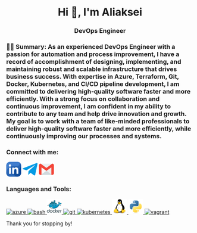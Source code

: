 <h1 align="center">Hi 👋, I'm Aliaksei</h1>
<h3 align="center">DevOps Engineer</h3>


### :man_technologist: Summary: As an experienced DevOps Engineer with a passion for automation and process improvement, I have a record of accomplishment of designing, implementing, and maintaining robust and scalable infrastructure that drives business success. With expertise in Azure, Terraform, Git, Docker, Kubernetes, and CI/CD pipeline development, I am committed to delivering high-quality software faster and more efficiently. With a strong focus on collaboration and continuous improvement, I am confident in my ability to contribute to any team and help drive innovation and growth. My goal is to work with a team of like-minded professionals to deliver high-quality software faster and more efficiently, while continuously improving our processes and systems.

<h3 align="left">Connect with me:</h3>
<p align="left">
<div>
    <a href="https://www.linkedin.com/in/aliakseikastsiuk/" target="_blank"><img align="center" src="https://github.com/AlekseiKastsiuk/AlekseiKastsiuk/blob/main/Images/linkedin1.png" alt="https://www.linkedin.com/in/aliakseikastsiuk/" height="40" width="40" /></a>
    <a href="https://t.me/mraleksel" target="_blank"><img align="center" src="https://github.com/AlekseiKastsiuk/AlekseiKastsiuk/blob/main/Images/telegram.png" alt="Telegram" height="40" width="40" /></a>
    <a href="mailto:aleksei.kastsiuk@gmail.com" target="_blank"><img align="center" src="https://github.com/AlekseiKastsiuk/AlekseiKastsiuk/blob/main/Images/gmail.png" alt="Gmail" height="40" width="40" /></a>  
</div>
</p>
<h3 align="left">Languages and Tools:</h3>
<p align="left"> <a href="https://azure.microsoft.com/en-in/" target="_blank" rel="noreferrer"> <img src="https://www.vectorlogo.zone/logos/microsoft_azure/microsoft_azure-icon.svg" alt="azure" width="40" height="40"/> </a> <a href="https://www.gnu.org/software/bash/" target="_blank" rel="noreferrer"> <img src="https://www.vectorlogo.zone/logos/gnu_bash/gnu_bash-icon.svg" alt="bash" width="40" height="40"/> </a> <a href="https://www.docker.com/" target="_blank" rel="noreferrer"> <img src="https://raw.githubusercontent.com/devicons/devicon/master/icons/docker/docker-original-wordmark.svg" alt="docker" width="40" height="40"/> </a> <a href="https://git-scm.com/" target="_blank" rel="noreferrer"> <img src="https://www.vectorlogo.zone/logos/git-scm/git-scm-icon.svg" alt="git" width="40" height="40"/> </a> <a href="https://kubernetes.io" target="_blank" rel="noreferrer"> <img src="https://www.vectorlogo.zone/logos/kubernetes/kubernetes-icon.svg" alt="kubernetes" width="40" height="40"/> </a> <a href="https://www.linux.org/" target="_blank" rel="noreferrer"> <img src="https://raw.githubusercontent.com/devicons/devicon/master/icons/linux/linux-original.svg" alt="linux" width="40" height="40"/> </a> <a href="https://www.python.org" target="_blank" rel="noreferrer"> <img src="https://raw.githubusercontent.com/devicons/devicon/master/icons/python/python-original.svg" alt="python" width="40" height="40"/> </a> <a href="https://www.vagrantup.com/" target="_blank" rel="noreferrer"> <img src="https://www.vectorlogo.zone/logos/vagrantup/vagrantup-icon.svg" alt="vagrant" width="40" height="40"/> </a> </p>
Thank you for stopping by!
